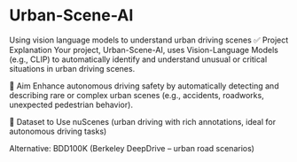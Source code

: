 # Urban-Scene-AI
Using vision language models to understand urban driving scenes
✅ Project Explanation
Your project, Urban-Scene-AI, uses Vision-Language Models (e.g., CLIP) to automatically identify and understand unusual or critical situations in urban driving scenes.

🎯 Aim
Enhance autonomous driving safety by automatically detecting and describing rare or complex urban scenes (e.g., accidents, roadworks, unexpected pedestrian behavior).

📌 Dataset to Use
nuScenes (urban driving with rich annotations, ideal for autonomous driving tasks)

Alternative: BDD100K (Berkeley DeepDrive – urban road scenarios)